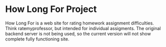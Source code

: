 # How Long For Project
How Long For is a web site for rating homework assignment difficulties. Think ratemyprofessor, but intended for individual assigments. The original backend server is not being used, so the current version will not show complete fully functioning site.
